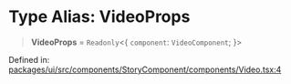 # Type Alias: VideoProps

> **VideoProps** = `Readonly`\<\{ `component`: `VideoComponent`; \}\>

Defined in: [packages/ui/src/components/StoryComponent/components/Video.tsx:4](https://github.com/laruss/react-text-game/blob/3f24f1ae69cb46d4c796e3e7af2e5d08bb0359c7/packages/ui/src/components/StoryComponent/components/Video.tsx#L4)

